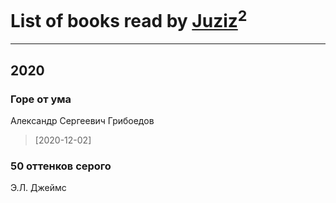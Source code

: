 # List of books read by [Juziz](http://vk.com/id396008489)<sup>2</sup>
---

## 2020

### Горе от ума
Александр Сергеевич Грибоедов
> [2020-12-02] 


### 50 оттенков серого
Э.Л. Джеймс



